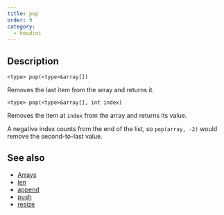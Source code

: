 ```yaml
---
title: pop
order: 9
category:
  - houdini
---
```


## Description

`<type> pop(<type>&array[])`

Removes the last item from the array and returns it.

`<type> pop(<type>&array[], int index)`

Removes the item at `index` from the array and returns its value.

A negative index counts from the end of the list, so `pop(array, -2)` would
remove the second-to-last value.

## See also

- [Arrays](../arrays.html)
- [len](len.html)
- [append](append.html)
- [push](push.html)
- [resize](resize.html)
